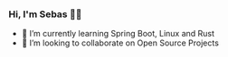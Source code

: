 ### Hi, I'm Sebas 👨‍💻
- 🌱 I’m currently learning Spring Boot, Linux and Rust
- 👯 I’m looking to collaborate on Open Source Projects
<!--
**sebasflorezo/sebasflorezo** is a ✨ _special_ ✨ repository because its `README.md` (this file) appears on your GitHub profile.

Here are some ideas to get you started:

- 🔭 I’m currently working on ...
- 🌱 I’m currently learning ...
- 👯 I’m looking to collaborate on ...
- 🤔 I’m looking for help with ...
- 💬 Ask me about ...
- 📫 How to reach me: ...
- 😄 Pronouns: ...
- ⚡ Fun fact: ...
-->
